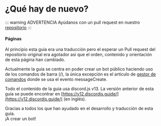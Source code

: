 # ¿Qué hay de nuevo?

::: warning ADVERTENCIA
Ayúdanos con un pull request en nuestro [repositorio](https://github.com/discordPrisma/guide)
:::

#### Páginas

Al principio esta guía era una traducción pero el esperar un Pull request del repositorio original era agotador asi que el orden, contenido y orientación de esta página han cambiado.

Actualmente la guía se centra en poder crear un bot público haciendo uso de los comandos de barra (/), la única excepción es el artículo de [gestor de comandos](/usando-gestores/gestor-de-comandos.md) donde se usa el evento messageCreate.

Todo el contenido de la guia usa discord.js v13. La versión anterior de esta guía se puede encontrar en [https://v12.discordjs.guide/](https://v12.discordjs.guide/) (en inglés).

<DiscordMessages>
	<DiscordMessage profile="bot">
		Gracias a todos los que han ayudado en el desarrollo y traducción de esta guía.
		<br/>
		¡A crear un bot!
		<span class="emoji-container">
			<img class="emoji-image" title="heart" src="https://twemoji.maxcdn.com/v/13.1.0/72x72/2764.png" alt="" />
		</span>
		<span class="emoji-container">
			<img class="emoji-image" title="jigglel" src="https://cdn.discordapp.com/emojis/737199683906306088.gif" alt="" />
		</span>
	</DiscordMessage>
</DiscordMessages>
